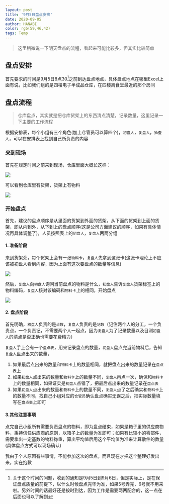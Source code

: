 ```yaml
---
layout: post
title: '9月5日盘点安排'
date: 2020-09-05
author: HANABI
color: rgb(59,46,42)
tags: Temp
---
```


> 这里稍微说一下明天盘点的流程，看起来可能比较多，但其实比较简单

## 盘点安排

首先要求的时间是9月5日8点30[^1]之前到达盘点地点，具体盘点地点在哪里Excel上面有说，比如我们组的是四楼电子半成品仓库，在四楼离食堂最近的那个房间

## 盘点流程

> 仓库盘点，其实就是把仓库货架上的东西清点清楚，记录数量，这里记录一下主要的工作流程

根据安排表，每个小组有三个角色(加上仓管员可以算四个)，`初盘人`，`复盘人`，`抽查人`，可以在安排表上找到自己所负责的内容

### 来到现场

首先在规定时间之前来到现场，仓库里面大概长这样：

![](/assets/img/Warehouse-2.png)

可以看到仓库里有货架，货架上有物料

![](/assets/img/Warehouse-1.png)



### 开始盘点

首先，建议的盘点顺序是从里面的货架到外面的货架，从下面的货架到上面的货架，即从内到外，从下到上的盘点顺序(这是公司方面建议的顺序，如果有具体情况再具体调整了)，人员按照表上的`初盘人`，`复盘人`两两分组



#### 1. 准备阶段

来到货架旁，每个货架上会有一张`物料卡`，`复盘人`先拿到这张卡(这张卡理论上不应该被初盘人看到内容，因为上面有这次要盘点的数量等信息)

![](/assets/img/Warehouse-5.png)

然后，`复盘人`向`初盘人`询问当前盘点的物料是什么，`初盘人`告诉`复盘人`货架标签上的物料编码，`复盘人`核对该编码和`物料卡`上的相同，开始盘点

![](/assets/img/Warehouse-3.png)



#### 2. 盘点阶段

首先明确，`初盘人`负责的是`点数`，`复盘人`负责的是`记数`（记住两个人的分工，一个负责点，一个负责记，不需要两个人一起点，因为`复盘人`为了记录数量以及目测`初盘人`的清点是否正确也需要花费精力）

`复盘人`手上会有一个`盘点表`，用来记录盘点的数量，`初盘人`盘点完当前物料后，告知`复盘人`盘点出来的数量，

1. 如果最后点出来的数量和`物料卡`上的数量相同，就把盘点出来的数量记录在`盘点表`上
2. 如果`初盘人`点出来的数量和`物料卡`上的数量不同，`复盘人`再点一次，确保和`物料卡`上的数量相同，如果证实是`初盘人`点错了，把最后点出来的数量记录在`盘点表`
3. 如果`初盘人`点出来的数量和`物料卡`上的数量不同，`复盘人`点了之后确实和`物料卡`上的数量不同，找自己小组对应的`仓管员`确认盘点确实无误之后，把实际数量填写在`盘点表`上即可

#### 3.其他注意事项

点完自己小组所有需要负责盘点的物料，即为盘点结束，如果是箱子里的供应商物料，秉持信任供应商的原则，以箱子上的数量为准即可；如果有比较小的零部件，需要拿出一定基数的物料称重，算出平均值后用这个平均值为准来计算散件的数量(具体盘点方式可以现场确认)

我由于个人原因有些事情，不能参加这次的盘点，而且现在才把这个整理好发出来，实在抱歉

[^1]: 关于这个时间的问题，收到的通知是9月5日到9月6日，但是实际上，是在保证盘点质量的前提下，以什么时候盘点完毕为准，如果5号弄完，6号就不用来啦。另外时间的话最好还是按时到达，因为工作是需要两两配合的，这一点在后面也可以了解到